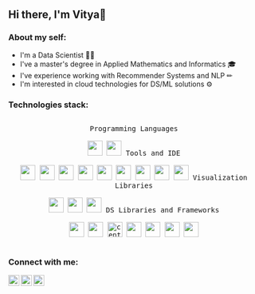 ## Hi there, I'm Vitya👋

### About my self:

- I'm a Data Scientist 👨‍💻
- I've a master's degree in Applied Mathematics and Informatics 🎓
- I've experience working with Recommender Systems and NLP ✏
- I'm interested in cloud technologies for DS/ML solutions ⚙

### Technologies stack:
<p style="display: inline-block;" align="center">
  <kbd>
    <kbd>Programming Languages</kbd>
    <br>
    <br>
    <img width="30px" src="https://img.icons8.com/color/344/python--v1.svg" />
    <img width="30px" src="https://img.icons8.com/color/344/mysql-logo.svg" /> 
  </kbd>
  
  <kbd>
    <kbd>Tools and IDE</kbd>
    <br>
    <br>
    <img width="30px" src="https://img.icons8.com/fluency/344/jupyter.svg" />
    <img width="30px" src="https://img.icons8.com/color/344/pycharm.svg" />
    <img width="30px" src="https://upload.wikimedia.org/wikipedia/commons/d/d0/Google_Colaboratory_SVG_Logo.svg" />
    <img width="30px" src="https://img.icons8.com/color/344/microsoft-sql-server.svg" />
    <img width="30px" src="https://www.svgrepo.com/show/303679/aws-logo-logo.svg" />
    <img width="30px" src="https://img.icons8.com/fluency/344/anaconda--v2.svg" />
    <img width="30px" src="https://img.icons8.com/color/344/jira.svg" />
    <img width="30px" src="https://img.icons8.com/color/344/git.svg" />
    <img width="30px" src="https://img.icons8.com/ios/344/flask.svg" />
    
  </kbd>

  
   <kbd>
    <kbd>Visualization Libraries</kbd>
    <br>
    <br>
    <img width="30px" src="https://seaborn.pydata.org/_images/logo-mark-lightbg.svg" />
    <img width="30px" src="https://upload.wikimedia.org/wikipedia/commons/0/01/Created_with_Matplotlib-logo.svg" />
    <img width="30px" src="https://symbols.getvecta.com/stencil_92/7_plotly-official.8bbcd93bcc.svg" />
  </kbd>
  
    
   <kbd>
    <kbd>DS Libraries and Frameworks</kbd>
    <br>
    <br>
    <img width="30px" src="https://upload.wikimedia.org/wikipedia/commons/2/22/Pandas_mark.svg" />
    <img width="30px" src="https://img.icons8.com/color/344/numpy.svg" />
    <img width="30px" src="https://scipy.org/images/logo.svg" alt="center"/>
    <img width="30px" src="https://upload.wikimedia.org/wikipedia/commons/0/05/Scikit_learn_logo_small.svg" />
    <img width="30px" src="https://cdn.jsdelivr.net/gh/devicons/devicon/icons/tensorflow/tensorflow-original.svg" />
    <img width="30px" src="https://upload.wikimedia.org/wikipedia/commons/a/ae/Keras_logo.svg" />
    <img width="30px" src="https://upload.wikimedia.org/wikipedia/commons/1/10/PyTorch_logo_icon.svg" />
     
  </kbd>

### Connect with me:

[<img align="left" alt="viktor_zuev | LinkedIn" width="22px" src="https://img.icons8.com/color/344/linkedin.svg" />][LinkedIn]
[<img align="left" alt="viktor_zuev | Telegram" width="22px" src="https://img.icons8.com/color/344/telegram-app--v1.svg" />][Telegram]
[<img align="left" alt="viktor_zuev | Instagram" width="22px" src="https://img.icons8.com/fluency/344/instagram-new.svg" />][Instagram]  


[LinkedIn]: https://www.linkedin.com/in/viktor-zuev/
[Instagram]: https://www.instagram.com/viktor_zuev
[Telegram]: https://t.me/viktor_zuev
